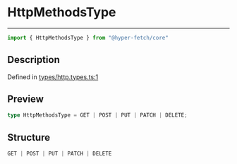 

# HttpMethodsType

<div class="api-docs__separator" data-reactroot="">

---

</div><div class="api-docs__import" data-reactroot="">

```ts
import { HttpMethodsType } from "@hyper-fetch/core"
```

</div><div class="api-docs__section">

## Description

</div><div class="api-docs__description"><span class="api-docs__do-not-parse">



</span></div><p class="api-docs__definition">

Defined in [types/http.types.ts:1](https://github.com/BetterTyped/hyper-fetch/blob/6c3eaa91/packages/core/src/types/http.types.ts#L1)

</p><div class="api-docs__section">

## Preview

</div><div class="api-docs__preview type single">

```ts
type HttpMethodsType = GET | POST | PUT | PATCH | DELETE;
```

</div><div class="api-docs__section">

## Structure

</div><div class="api-docs__returns">

```ts
GET | POST | PUT | PATCH | DELETE
```

</div>